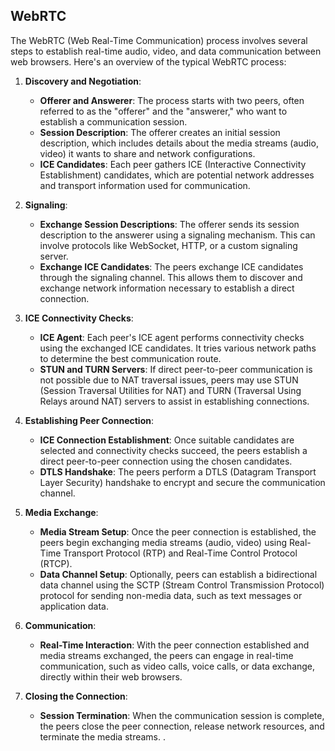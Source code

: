 ## WebRTC
The WebRTC (Web Real-Time Communication) process involves several steps to establish real-time audio, video, and data communication between web browsers. Here's an overview of the typical WebRTC process:

1. **Discovery and Negotiation**:
   - **Offerer and Answerer**: The process starts with two peers, often referred to as the "offerer" and the "answerer," who want to establish a communication session.
   - **Session Description**: The offerer creates an initial session description, which includes details about the media streams (audio, video) it wants to share and network configurations.
   - **ICE Candidates**: Each peer gathers ICE (Interactive Connectivity Establishment) candidates, which are potential network addresses and transport information used for communication.

2. **Signaling**:
   - **Exchange Session Descriptions**: The offerer sends its session description to the answerer using a signaling mechanism. This can involve protocols like WebSocket, HTTP, or a custom signaling server.
   - **Exchange ICE Candidates**: The peers exchange ICE candidates through the signaling channel. This allows them to discover and exchange network information necessary to establish a direct connection.

3. **ICE Connectivity Checks**:
   - **ICE Agent**: Each peer's ICE agent performs connectivity checks using the exchanged ICE candidates. It tries various network paths to determine the best communication route.
   - **STUN and TURN Servers**: If direct peer-to-peer communication is not possible due to NAT traversal issues, peers may use STUN (Session Traversal Utilities for NAT) and TURN (Traversal Using Relays around NAT) servers to assist in establishing connections.

4. **Establishing Peer Connection**:
   - **ICE Connection Establishment**: Once suitable candidates are selected and connectivity checks succeed, the peers establish a direct peer-to-peer connection using the chosen candidates.
   - **DTLS Handshake**: The peers perform a DTLS (Datagram Transport Layer Security) handshake to encrypt and secure the communication channel.

5. **Media Exchange**:
   - **Media Stream Setup**: Once the peer connection is established, the peers begin exchanging media streams (audio, video) using Real-Time Transport Protocol (RTP) and Real-Time Control Protocol (RTCP).
   - **Data Channel Setup**: Optionally, peers can establish a bidirectional data channel using the SCTP (Stream Control Transmission Protocol) protocol for sending non-media data, such as text messages or application data.

6. **Communication**:
   - **Real-Time Interaction**: With the peer connection established and media streams exchanged, the peers can engage in real-time communication, such as video calls, voice calls, or data exchange, directly within their web browsers.

7. **Closing the Connection**:
   - **Session Termination**: When the communication session is complete, the peers close the peer connection, release network resources, and terminate the media streams.
.